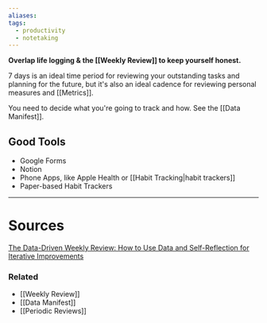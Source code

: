 ```yaml
---
aliases: 
tags:
  - productivity
  - notetaking
---
```

**Overlap life logging & the [[Weekly Review]] to keep yourself honest.**

7 days is an ideal time period for reviewing your outstanding tasks and planning for the future, but it's also an ideal cadence for reviewing personal measures and [[Metrics]].

You need to decide what you're going to track and how. See the [[Data Manifest]].

## Good Tools

- Google Forms
- Notion
- Phone Apps, like Apple Health or [[Habit Tracking|habit trackers]]
- Paper-based Habit Trackers

---

# Sources

[The Data-Driven Weekly Review: How to Use Data and Self-Reflection for Iterative Improvements](http://www.markwk.com/data-driven-weekly-review.html)

### Related
- [[Weekly Review]]
- [[Data Manifest]]
- [[Periodic Reviews]]